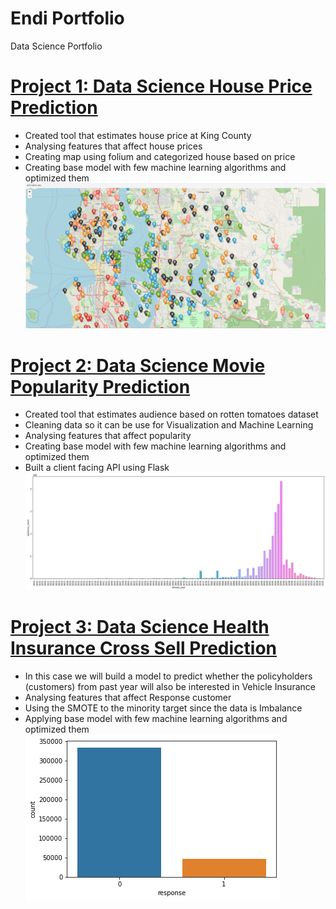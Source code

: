 # Endi Portfolio
Data Science Portfolio

# [Project 1: Data Science House Price Prediction](https://github.com/endif1/King_County_House_Price_Predict)
* Created tool that estimates house price at King County
* Analysing features that affect house prices
* Creating map using folium and categorized house based on price
* Creating base model with few machine learning algorithms and optimized them 
![](/images/capture_20201206192236081.bmp)


# [Project 2: Data Science Movie Popularity Prediction](https://github.com/endif1/Movies-Popularity-Prediction)
* Created tool that estimates audience based on rotten tomatoes dataset
* Cleaning data so it can be use for Visualization and Machine Learning  
* Analysing features that affect popularity
* Creating base model with few machine learning algorithms and optimized them 
* Built a client facing API using Flask
![](/images/audience_count.png)

# [Project 3: Data Science Health Insurance Cross Sell Prediction](https://github.com/endif1/Health-Insurance-Cross-Sell-Prediction-)
* In this case we will build a model to predict whether the policyholders (customers) from past year will also be interested in Vehicle Insurance
* Analysing features that affect Response customer
* Using the SMOTE to the minority target since the data is Imbalance
* Applying base model with few machine learning algorithms and optimized them                                                                                        
![](/images/response.png)
